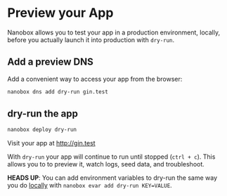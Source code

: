 # Preview your App

Nanobox allows you to test your app in a production environment, locally, before you actually launch it into production with `dry-run`.

## Add a preview DNS
Add a convenient way to access your app from the browser:

```bash
nanobox dns add dry-run gin.test
```

## dry-run the app

```bash
nanobox deploy dry-run
```

Visit your app at <a href="http://gin.test" target="\_blank">http://gin.test</a>

With `dry-run` your app will continue to run until stopped (`ctrl + c`). This allows you to to preview it, watch logs, seed data, and troubleshoot.

**HEADS UP**: You can add environment variables to dry-run the same way you do [locally](/golang/gin/local-evars) with `nanobox evar add dry-run KEY=VALUE`.
